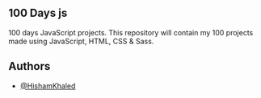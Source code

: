 ## 100 Days js

100 days JavaScript projects.
This repository will contain my 100 projects made using JavaScript, HTML, CSS & Sass.

## Authors

- [@HishamKhaled](https://github.com/hishamk1999)
